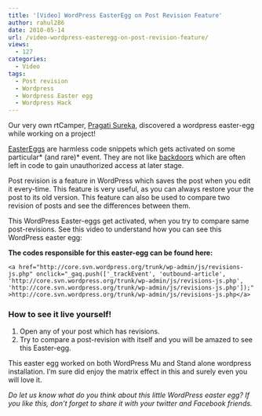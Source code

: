 ```yaml
---
title: '[Video] WordPress EasterEgg on Post Revision Feature'
author: rahul286
date: 2010-05-14
url: /video-wordpress-easteregg-on-post-revision-feature/
views:
  - 127
categories:
  - Video
tags:
  - Post revision
  - Wordpress
  - Wordpress Easter egg
  - Wordpress Hack
---
```

Our very own rtCamper, <a href="http://www.facebook.com/pragati.sureka" onclick="_gaq.push(['_trackEvent', 'outbound-article', 'http://www.facebook.com/pragati.sureka', 'Pragati Sureka']);" >Pragati Sureka</a>, discovered a wordpress easter-egg while working on a project!

<a href="http://en.wikipedia.org/wiki/Easter_egg_%28media%29#Software-based" onclick="_gaq.push(['_trackEvent', 'outbound-article', 'http://en.wikipedia.org/wiki/Easter_egg_%28media%29#Software-based', 'EasterEggs']);" >EasterEggs</a> are harmless code snippets which gets activated on some particular* (and rare)* event. They are not like <a href="http://en.wikipedia.org/wiki/Backdoor_%28computing%29" onclick="_gaq.push(['_trackEvent', 'outbound-article', 'http://en.wikipedia.org/wiki/Backdoor_%28computing%29', 'backdoors']);" >backdoors</a> which are often left in code to gain unauthorized access at later stage.

Post revision is a feature in WordPress which saves the post when you edit it every-time. This feature is very useful, as you can always restore your the post to its old version. This feature can also be used to compare two revision of posts and see the differences between them.

This WordPress Easter-eggs get activated, when you try to compare same post-revisions. See this video to understand how you can see this WordPress easter egg:

**The codes responsible for this easter-egg can be found here:**

<pre><code class="no-highlight">&lt;a href="http://core.svn.wordpress.org/trunk/wp-admin/js/revisions-js.php" onclick="_gaq.push(['_trackEvent', 'outbound-article', 'http://core.svn.wordpress.org/trunk/wp-admin/js/revisions-js.php', 'http://core.svn.wordpress.org/trunk/wp-admin/js/revisions-js.php']);" >http://core.svn.wordpress.org/trunk/wp-admin/js/revisions-js.php&lt;/a></code></pre>

### How to see it live yourself!

  1. Open any of your post which has revisions.
  2. Try to compare a post-revision with itself and you will be amazed to see this Easter-egg.

This easter egg worked on both WordPress Mu and Stand alone wordpress installation. I&#8217;m sure did enjoy the matrix effect in this and surely even you will love it.

*Do let us know what do you think about this little WordPress easter egg? If you like this, don&#8217;t forget to share it with your twitter and Facebook friends.*
